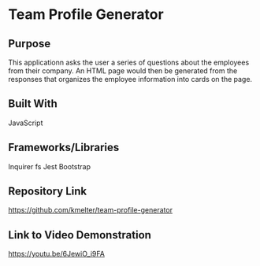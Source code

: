 # Team Profile Generator

## Purpose
This applicationn asks the user a series of questions about the employees from their company. An HTML page would then be generated from the responses that organizes the employee information into cards on the page.

## Built With
JavaScript

## Frameworks/Libraries
Inquirer
fs
Jest
Bootstrap

## Repository Link
https://github.com/kmelter/team-profile-generator

## Link to Video Demonstration
https://youtu.be/6JewiO_i9FA